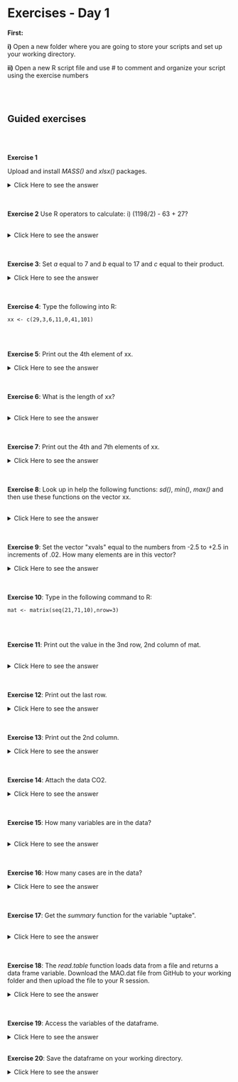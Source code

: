 

# Exercises - Day 1


**First:**
<br/>

**i)** Open a new folder where you are going to store your scripts and set up your working directory.

**ii)** Open a new R script file and use # to comment and organize your script using the exercise numbers

<br/>
<br/>

## Guided exercises
<br/>
<br/>


**Exercise 1** 

Upload and install _MASS()_ and _xlsx()_ packages.
<br/>


<details><summary>Click Here to see the answer</summary><p>
 
```{r}

install.packages("MASS")

library(MASS)

install.packages("xlsx")

library(xlsx)
```

</p></details>
<br/>
<br/>

**Exercise 2** Use R operators to calculate: i)  (1198/2) - 63 + 27?


<br/>

<details><summary>Click Here to see the answer</summary><p>

```{r}
1198/2-sqrt(63)+27
[1] 618.0627

```

</p></details>

<br/>
<br/>

**Exercise 3**: Set _a_ equal to 7 and _b_ equal to 17 and _c_ equal to their product.
<br/>

<details><summary>Click Here to see the answer</summary><p>

```{r}
a<-7
b<-17
c<-a*b
c

```

</p></details>

<br/>
<br/>


**Exercise 4**: Type the following into R:
<br/>


```{r}
xx <- c(29,3,6,11,0,41,101)

```
<br/>

<br/>

**Exercise 5**: Print out the 4th element of xx.
<br/>


<details><summary>Click Here to see the answer</summary><p>

```{r}
xx[4]

```

</p></details>

<br>
<br/>

**Exercise 6**: What is the length of xx?

<br/>
<details><summary>Click Here to see the answer</summary><p>

```{r}
length(xx)

```

</p></details>

<br/>
<br/>



**Exercise 7**: Print out the 4th and 7th elements of xx.
<br/>

<details><summary>Click Here to see the answer</summary><p>

```{r}
xx[c(4,7)]

```

</p></details>

<br/>
<br/>

**Exercise 8**: Look up in help the following functions: _sd()_, _min()_, _max()_ and then use these functions on the vector xx.

<br/>
<details><summary>Click Here to see the answer</summary><p>

```{r}
?sd
?min()
?max()

sd(xx)

min(xx)

max(xx)

```

</p></details>

<br/>
<br/>


**Exercise 9**: Set the vector "xvals" equal to the numbers from -2.5 to +2.5 in increments of .02. How many elements are in this vector?
<br/>
<details><summary>Click Here to see the answer</summary><p>

```{r}
xvals<-seq(-2.5,2.5,0.02)

length(xvals)

```

</p></details>

<br/>
 <br/>
 
 
**Exercise 10**: Type in the following command to R:
 <br/>
```{r}
mat <- matrix(seq(21,71,10),nrow=3)

```
<br/>
<br/>


**Exercise 11**: Print out the value in the 3nd row, 2nd column of mat.

<br/>
<details><summary>Click Here to see the answer</summary><p>

```{r}
mat[3,2]

```

</p></details>

<br/>
<br/>

**Exercise 12**: Print out the last row.
<br/>

<details><summary>Click Here to see the answer</summary><p>

```{r}
mat[3,]

```

</p></details>

<br/>
<br/>

**Exercise 13**: Print out the 2nd column.
<br/>

<details><summary>Click Here to see the answer</summary><p>

```{r}
mat[,2]

```

</p></details>

<br/>
<br/>




**Exercise 14**: Attach the data CO2.
<br/>


<details><summary>Click Here to see the answer</summary><p>

```{r}
attach(CO2)

```

</p></details>

<br/>
<br/>



**Exercise 15**: How many variables are in the data?

<br/>

<details><summary>Click Here to see the answer</summary><p>

```{r}
names(CO2)
length(CO2)

```

</p></details>

<br/>
<br/>

**Exercise 16**: How many cases are in the data?
<br/>

<details><summary>Click Here to see the answer</summary><p>

```{r}
dim(CO2)

```

</p></details>

<br/>
<br/>




**Exercise 17**: Get the _summary_ function for the variable "uptake".

<br/>
<details><summary>Click Here to see the answer</summary><p>

```{r}
summary(CO2$uptake)

```

</p></details>

<br/>
<br/>


**Exercise 18**: The _read.table_ function loads data from a file  and returns a data frame variable. Download the MAO.dat file from GitHub to your working folder and then upload the file to your R session.
<br/>

<details><summary>Click Here to see the answer</summary><p>

```{r}
MAO<-read.table("MAO.dat", header=TRUE)

```

</p></details>

<br/>
<br/>




**Exercise 19**: Access the variables of the dataframe.


<details><summary>Click Here to see the answer</summary><p>

```{r}
names(MAO)

```

</p></details>

<br/>


**Exercise 20**: Save the dataframe on your working directory.

<details><summary>Click Here to see the answer</summary><p>

```{r}

write.table(MAO, file="MAO")

```

</p></details>

<br/>





